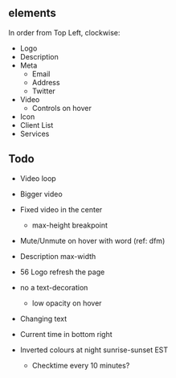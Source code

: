 elements
---

In order from Top Left, clockwise:

* Logo
* Description
* Meta
	* Email
	* Address
	* Twitter
* Video
	* Controls on hover
* Icon
* Client List
* Services

Todo
---
* Video loop
* Bigger video
* Fixed video in the center
	* max-height breakpoint
* Mute/Unmute on hover with word (ref: dfm)
* Description max-width
* 56 Logo refresh the page
* no a text-decoration
	* low opacity on hover

* Changing text

* Current time in bottom right
* Inverted colours at night sunrise-sunset EST
	* Checktime every 10 minutes?
